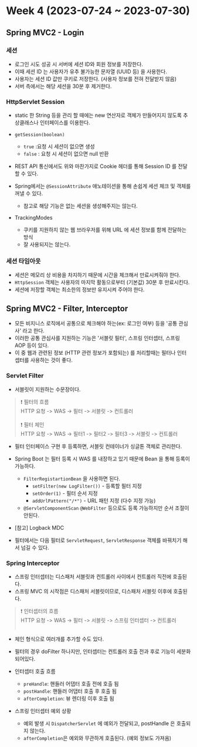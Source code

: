 # Week 4 (2023-07-24 ~ 2023-07-30)

## Spring MVC2 - Login
### 세션
- 로그인 시도 성공 시 서버에 세션 ID와 회원 정보를 저장한다.
- 이때 세션 ID 는 사용자가 유추 불가능한 문자열 (UUID 등) 을 사용한다.
- 사용자는 세션 ID 값만 쿠키로 저장한다. (사용자 정보를 전혀 전달받지 않음)
- 서버 측에서는 해당 세션을 30분 후 제거한다.

### HttpServlet Session
- static 한 String 등을 관리 할 때에는 new 연산자로 객체가 만들어지지 않도록 추상클래스나 인터페이스를 이용한다.
- `getSession(boolean)` 
    - `true` :요청 시 세션이 없으면 생성
    - `false` : 요청 시 세션이 없으면 null 반환

- REST API 통신에서도 위와 마찬가지로 Cookie 헤더를 통해 Session ID 를 전달할 수 있다.

- Spring에서는 `@SessionAttribute` 애노테이션을 통해 손쉽게 세션 체크 및 객체를 꺼낼 수 있다.
    - 참고로 해당 기능은 없는 세션을 생성해주지는 않는다.

- TrackingModes
    - 쿠키를 지원하지 않는 웹 브라우저를 위해 URL 에 세션 정보를 함께 전달하는 방식
    - 잘 사용되지는 않는다.

### 세션 타임아웃
- 세션은 메모리 상 비용을 차지하기 때문에 시간을 체크해서 만료시켜줘야 한다.
- `HttpSession` 객체는 사용자의 마지막 활동으로부터 (기본값) 30분 후 만료시킨다.
- 세션에 저장할 객체는 최소한의 정보만 유지시켜 주어야 한다.

## Spring MVC2 - Filter, Interceptor
- 모든 비지니스 로직에서 공통으로 체크해야 하는(ex: 로그인 여부) 등을 '공통 관심사' 라고 한다.
- 이러한 공통 관심사를 지원하는 기능은 '서블릿 필터', 스프링 인터셉터, 스프링 AOP 등이 있다.
- 이 중 웹과 관련된 정보 (HTTP 관련 정보가 포함되는) 를 처리할때는 필터나 인터셉터를 사용하는 것이 좋다.

### Servlet Filter
- 서블릿이 지원하는 수문장이다.

> ❗ 필터의 흐름 </br>
> HTTP 요청 -> WAS -> 필터 -> 서블릿 -> 컨트롤러 </br></br>
> ❗ 필터 체인 </br>
> HTTP 요청 -> WAS -> 필터1 -> 필터2 -> 필터3 -> 서블릿 -> 컨트롤러

- 필터 인터페이스 구현 후 등록하면, 서블릿 컨테이너가 싱글톤 객체로 관리한다.

- Spring Boot 는 필터 등록 시 WAS 를 내장하고 있기 때문에 Bean 을 통해 등록이 가능하다.
    - `FilterRegistartionBean` 을 사용하면 된다.
        - `setFilter(new LogFilter())` - 등록할 필터 지정
        - `setOrder(1)` - 필터 순서 지정
        - `addUrlPattern("/*")` - URL 패턴 지정 (다수 지정 가능)
    - `@ServletComponentScan` `@WebFilter` 등으로도 등록 가능하지만 순서 조절이 안된다.

- [참고] Logback MDC

- 필터에서는 다음 필터로 `ServletRequest`, `ServletResponse` 객체를 바꿔치기 해서 넘길 수 있다.

### Spring Interceptor

- 스프링 인터셉터는 디스패처 서블릿콰 컨트롤러 사이에서 컨트롤러 직전에 호출된다.
- 스프링 MVC 의 시작점은 디스패처 서블릿이므로, 디스패처 서블릿 이후에 호출된다.

> ❗ 인터셉터의 흐름 </br>
> HTTP 요청 -> WAS -> 필터 -> 서블릿 -> 스프링 인터셉터 -> 컨트롤러 </br></br>

- 체인 형식으로 여러개를 추가할 수도 있다.
- 필터의 경우 doFilter 하나지만, 인터셉터는 컨트롤러 호출 전과 후로 기능이 세분화 되어있다.

- 인터셉터 호출 흐름
    - `preHandle`: 핸들러 어댑터 호출 전에 호출 됨
    - `postHandle`: 핸들러 어댑터 호출 후 호출 됨
    - `afterCompletion`: 뷰 렌더링 이후 호출 됨

- 스프링 인터셉터 예외 상황
    - 예외 발생 시 `DispatcherServlet` 에 예외가 전달되고, postHandle 은 호출되지 않는다.
    - `afterCompletion`은 예외와 무관하게 호출된다. (예외 정보도 가져옴)